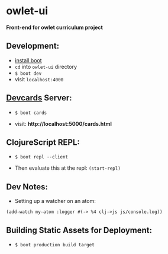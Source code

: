 # owlet-ui

**Front-end for owlet curriculum project**

## Development:

- [install boot](http://boot-clj.com/)
- `cd` into `owlet-ui` directory
- `$ boot dev`
- visit `localhost:4000`

## [Devcards](http://rigsomelight.com/devcards/#!/devdemos.core) Server:

- `$ boot cards`

- visit: **http://localhost:5000/cards.html**

## ClojureScript REPL:

- `$ boot repl --client`

- Then evaluate this at the repl:
`(start-repl)`

## Dev Notes:

- Setting up a watcher on an atom:

`(add-watch my-atom :logger #(-> %4 clj->js js/console.log))`

## Building Static Assets for Deployment:

- `$ boot production build target`